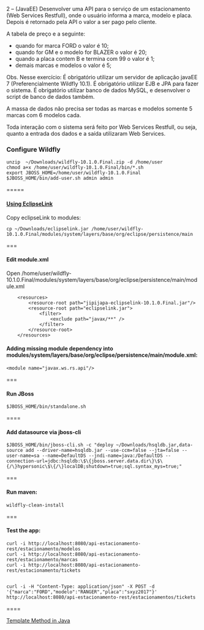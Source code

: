 2 – (JavaEE) 
Desenvolver uma API para o serviço de um estacionamento (Web Services Restfull), 
onde o usuário informa a marca, modelo e placa. 
Depois é retornado pela API o valor a ser pago pelo cliente.

A tabela de preço e a seguinte: 
 - quando for marca FORD o valor é 10;
 - quando for GM e o modelo for BLAZER o valor é 20;
 - quando a placa contem B e termina com 99 o valor é 1;
 - demais marcas e modelos o valor é 5;

Obs. Nesse exercício: 
É obrigatório utilizar um servidor de aplicação javaEE 7 (Preferencialmente Wildfly 10.1).
É obrigatório utilizar EJB e JPA para fazer o sistema.
É obrigatório utilizar banco de dados MySQL, e desenvolver o script de banco de dados também.

A massa de dados não precisa ser todas as marcas e modelos somente 5 marcas com 6 modelos cada.

Toda interação com o sistema será feito por Web Services Restfull, ou seja, 
quanto a entrada dos dados e a saída utilizaram Web Services.


### Configure Wildfly
```
unzip  ~/Downloads/wildfly-10.1.0.Final.zip -d /home/user
chmod a+x /home/user/wildfly-10.1.0.Final/bin/*.sh
export JBOSS_HOME=/home/user/wildfly-10.1.0.Final
$JBOSS_HOME/bin/add-user.sh admin admin
```
=====

#### [Using EclipseLink](https://docs.jboss.org/author/display/WFLY8/JPA+Reference+Guide#JPAReferenceGuide-UsingEclipseLink)
Copy eclipseLink to modules:

```
cp ~/Downloads/eclipselink.jar /home/user/wildfly-10.1.0.Final/modules/system/layers/base/org/eclipse/persistence/main
```
===

#### Edit module.xml
Open /home/user/wildfly-10.1.0.Final/modules/system/layers/base/org/eclipse/persistence/main/module.xml
```
    <resources>
        <resource-root path="jipijapa-eclipselink-10.1.0.Final.jar"/>
        <resource-root path="eclipselink.jar">
            <filter>
                <exclude path="javax/**" />
            </filter>
        </resource-root>
    </resources>
```

#### Adding missing module dependency into modules/system/layers/base/org/eclipse/persistence/main/module.xml:

```
<module name="javax.ws.rs.api"/>
```
===

#### Run JBoss
```
$JBOSS_HOME/bin/standalone.sh
```
====

####  Add datasource via jboss-cli
```
$JBOSS_HOME/bin/jboss-cli.sh -c "deploy ~/Downloads/hsqldb.jar,data-source add --driver-name=hsqldb.jar --use-ccm=false --jta=false --user-name=sa --name=DefaultDS --jndi-name=java:/DefaultDS --connection-url=jdbc:hsqldb:\$\{jboss.server.data.dir\}\$\{/\}hypersonic\$\{/\}localDB;shutdown=true;sql.syntax_mys=true;"
```
===

#### Run maven:
```
wildfly-clean-install
```
===


#### Test the app:
```
curl -i http://localhost:8080/api-estacionamento-rest/estacionamento/modelos
curl -i http://localhost:8080/api-estacionamento-rest/estacionamento/marcas
curl -i http://localhost:8080/api-estacionamento-rest/estacionamento/tickets


curl -i -H "Content-Type: application/json" -X POST -d '{"marca":"FORD","modelo":"RANGER","placa":"sxyz2017"}' http://localhost:8080/api-estacionamento-rest/estacionamentos/tickets
```
====


[Template Method in Java](https://sourcemaking.com/design_patterns/template_method/java/2)

